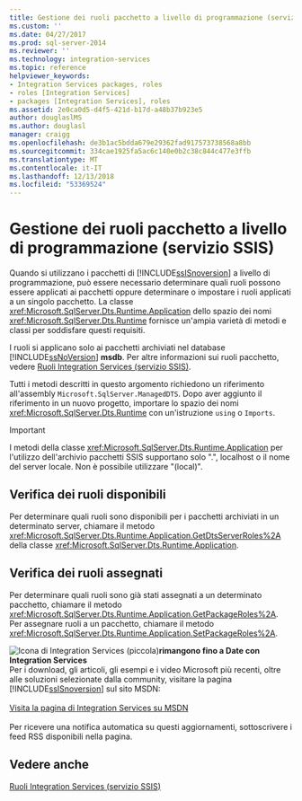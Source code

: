 ```yaml
---
title: Gestione dei ruoli pacchetto a livello di programmazione (servizio SSIS) | Microsoft Docs
ms.custom: ''
ms.date: 04/27/2017
ms.prod: sql-server-2014
ms.reviewer: ''
ms.technology: integration-services
ms.topic: reference
helpviewer_keywords:
- Integration Services packages, roles
- roles [Integration Services]
- packages [Integration Services], roles
ms.assetid: 2e0ca0d5-d4f5-421d-b17d-a48b37b923e5
author: douglaslMS
ms.author: douglasl
manager: craigg
ms.openlocfilehash: de3b1ac5bdda679e29362fad917573738568a8bb
ms.sourcegitcommit: 334cae1925fa5ac6c140e0b2c38c844c477e3ffb
ms.translationtype: MT
ms.contentlocale: it-IT
ms.lasthandoff: 12/13/2018
ms.locfileid: "53369524"
---
```

# <a name="managing-package-roles-programmatically-ssis-service"></a>Gestione dei ruoli pacchetto a livello di programmazione (servizio SSIS)
  Quando si utilizzano i pacchetti di [!INCLUDE[ssISnoversion](../../includes/ssisnoversion-md.md)] a livello di programmazione, può essere necessario determinare quali ruoli possono essere applicati ai pacchetti oppure determinare o impostare i ruoli applicati a un singolo pacchetto. La classe <xref:Microsoft.SqlServer.Dts.Runtime.Application> dello spazio dei nomi <xref:Microsoft.SqlServer.Dts.Runtime> fornisce un'ampia varietà di metodi e classi per soddisfare questi requisiti.  
  
 I ruoli si applicano solo ai pacchetti archiviati nel database [!INCLUDE[ssNoVersion](../../includes/ssnoversion-md.md)] **msdb**. Per altre informazioni sui ruoli pacchetto, vedere [Ruoli Integration Services &#40;servizio SSIS&#41;](../security/integration-services-roles-ssis-service.md).  
  
 Tutti i metodi descritti in questo argomento richiedono un riferimento all'assembly `Microsoft.SqlServer.ManagedDTS`. Dopo aver aggiunto il riferimento in un nuovo progetto, importare lo spazio dei nomi <xref:Microsoft.SqlServer.Dts.Runtime> con un'istruzione `using` o `Imports`.  
  
> [!IMPORTANT]  
>  I metodi della classe <xref:Microsoft.SqlServer.Dts.Runtime.Application> per l'utilizzo dell'archivio pacchetti SSIS supportano solo ".", localhost o il nome del server locale. Non è possibile utilizzare "(local)".  
  
## <a name="determining-which-roles-are-available"></a>Verifica dei ruoli disponibili  
 Per determinare quali ruoli sono disponibili per i pacchetti archiviati in un determinato server, chiamare il metodo <xref:Microsoft.SqlServer.Dts.Runtime.Application.GetDtsServerRoles%2A> della classe <xref:Microsoft.SqlServer.Dts.Runtime.Application>.  
  
## <a name="determining-which-roles-are-assigned"></a>Verifica dei ruoli assegnati  
 Per determinare quali ruoli sono già stati assegnati a un determinato pacchetto, chiamare il metodo <xref:Microsoft.SqlServer.Dts.Runtime.Application.GetPackageRoles%2A>. Per assegnare ruoli a un pacchetto, chiamare il metodo <xref:Microsoft.SqlServer.Dts.Runtime.Application.SetPackageRoles%2A>.  
  
![Icona di Integration Services (piccola)](../media/dts-16.gif "icona di Integration Services (piccola)")**rimangono fino a Date con Integration Services**<br /> Per i download, gli articoli, gli esempi e i video Microsoft più recenti, oltre alle soluzioni selezionate dalla community, visitare la pagina [!INCLUDE[ssISnoversion](../../includes/ssisnoversion-md.md)] sul sito MSDN:<br /><br /> [Visita la pagina di Integration Services su MSDN](https://go.microsoft.com/fwlink/?LinkId=136655)<br /><br /> Per ricevere una notifica automatica su questi aggiornamenti, sottoscrivere i feed RSS disponibili nella pagina.  
  
## <a name="see-also"></a>Vedere anche  
 [Ruoli Integration Services &#40;servizio SSIS&#41;](../security/integration-services-roles-ssis-service.md)  
  
  
